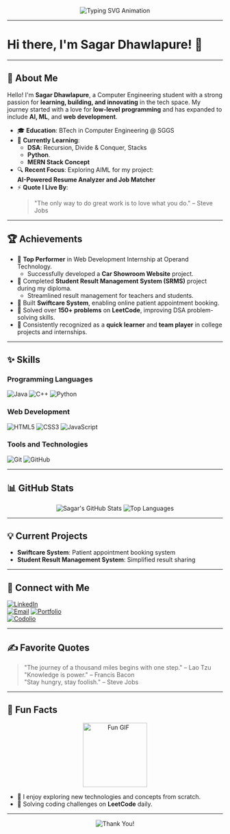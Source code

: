<p align="center">
  <img src="https://readme-typing-svg.herokuapp.com?font=Fira+Code&size=30&duration=3000&pause=500&color=1E90FF&center=true&vCenter=true&width=800&lines=Welcome+to+Sagar+Dhawlapure's+GitHub+Profile!;Passionate+Computer+Engineer;Tech+Enthusiast+%7C+Problem+Solver;Exploring+AI%2C+ML%2C+and+Web+Development;Let's+build+something+amazing+together!+%F0%9F%9A%80" alt="Typing SVG Animation" />
</p>



---

# Hi there, I'm Sagar Dhawlapure! 👋  

---

## 🌟 About Me  

Hello! I'm **Sagar Dhawlapure**, a Computer Engineering student with a strong passion for **learning, building, and innovating** in the tech space. My journey started with a love for **low-level programming** and has expanded to include **AI, ML**, and **web development**.  

- 🎓 **Education**: BTech in Computer Engineering @ SGGS  
- 🌱 **Currently Learning**:  
  - **DSA**: Recursion, Divide & Conquer, Stacks  
  - **Python**. 
  - **MERN Stack Concept**  
- 🔍 **Recent Focus**: Exploring AIML for my project:  
  **AI-Powered Resume Analyzer and Job Matcher**  
- ⚡ **Quote I Live By**:  
  > "The only way to do great work is to love what you do." – Steve Jobs  

---

## 🏆 Achievements  

- 🥇 **Top Performer** in Web Development Internship at Operand Technology.  
  - Successfully developed a **Car Showroom Website** project.  
- 📜 Completed **Student Result Management System (SRMS)** project during my diploma.  
  - Streamlined result management for teachers and students.  
- 🎯 Built **Swiftcare System**, enabling online patient appointment booking.  
- 🌟 Solved over **150+ problems** on **LeetCode**, improving DSA problem-solving skills.  
- 🏅 Consistently recognized as a **quick learner** and **team player** in college projects and internships.  

---

## ✨ Skills  

### Programming Languages  
![Java](https://img.shields.io/badge/Java-ED8B00?style=for-the-badge&logo=java&logoColor=white)
![C++](https://img.shields.io/badge/C%2B%2B-00599C?style=for-the-badge&logo=c%2B%2B&logoColor=white)
![Python](https://img.shields.io/badge/Python-3776AB?style=for-the-badge&logo=python&logoColor=white)  

### Web Development  
![HTML5](https://img.shields.io/badge/HTML5-E34F26?style=for-the-badge&logo=html5&logoColor=white)
![CSS3](https://img.shields.io/badge/CSS3-1572B6?style=for-the-badge&logo=css3&logoColor=white)
![JavaScript](https://img.shields.io/badge/JavaScript-F7DF1E?style=for-the-badge&logo=javascript&logoColor=black)  

### Tools and Technologies  
![Git](https://img.shields.io/badge/Git-F05032?style=for-the-badge&logo=git&logoColor=white)
![GitHub](https://img.shields.io/badge/GitHub-181717?style=for-the-badge&logo=github&logoColor=white)

---

## 📊 GitHub Stats  

<p align="center">
  <img src="https://github-readme-stats.vercel.app/api?username=dsagar12&show_icons=true&theme=radical" alt="Sagar's GitHub Stats" />
  <img src="https://github-readme-stats.vercel.app/api/top-langs/?username=dsagar12&layout=compact&theme=radical" alt="Top Languages" />
</p>


---

## 💡 Current Projects  

- **Swiftcare System**: Patient appointment booking system  
- **Student Result Management System**: Simplified result sharing  

---



## 🔗 Connect with Me  

[![LinkedIn](https://img.shields.io/badge/LinkedIn-0077B5?style=for-the-badge&logo=linkedin&logoColor=white)](https://www.linkedin.com/in/sagar-dhawlapure/)  
[![Email](https://img.shields.io/badge/Email-D14836?style=for-the-badge&logo=gmail&logoColor=white)](mailto:sdhawalapure@gmail.com)
[![Portfolio](https://img.shields.io/badge/Portfolio-000000?style=for-the-badge&logo=githubpages&logoColor=white)](https://sagardhawlapure.com)  
[![Codolio](https://img.shields.io/badge/Codolio-1E90FF?style=for-the-badge&logo=codeforces&logoColor=white)](https://codolio.com/profile/dsagar)  

---

## ✍️ Favorite Quotes  

> "The journey of a thousand miles begins with one step." – Lao Tzu  
> "Knowledge is power." – Francis Bacon  
> "Stay hungry, stay foolish." – Steve Jobs  

---

## 🎉 Fun Facts  


<p align="center">
  <img src="https://media.giphy.com/media/26AHONQ79FdWZhAI0/giphy.gif" width="150" alt="Fun GIF" />
</p>

- 🚀 I enjoy exploring new technologies and concepts from scratch.  
- 🧩 Solving coding challenges on **LeetCode** daily.  



---

<p align="center">
  <img src="https://readme-typing-svg.herokuapp.com?font=Fira+Code&weight=600&size=20&pause=500&color=FF5733&center=true&vCenter=true&width=600&lines=Thanks+for+visiting!+😊;Feel+free+to+explore+and+connect+with+me!+🌟" alt="Thank You!" />
</p>
